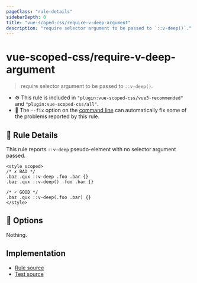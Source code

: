 ```yaml
---
pageClass: "rule-details"
sidebarDepth: 0
title: "vue-scoped-css/require-v-deep-argument"
description: "require selector argument to be passed to `::v-deep()`."
---
```

# vue-scoped-css/require-v-deep-argument

> require selector argument to be passed to `::v-deep()`.

- :gear: This rule is included in `"plugin:vue-scoped-css/vue3-recommended"` and `"plugin:vue-scoped-css/all"`.
- :wrench: The `--fix` option on the [command line](https://eslint.org/docs/user-guide/command-line-interface#fixing-problems) can automatically fix some of the problems reported by this rule.

## :book: Rule Details

This rule reports `::v-deep` pseudo-element with no selector argument passed.

<eslint-code-block fix :rules="{'vue-scoped-css/require-v-deep-argument': ['error']}">

```vue
<style scoped>
/* ✗ BAD */
.baz .qux ::v-deep .foo .bar {}
.baz .qux ::v-deep() .foo .bar {}

/* ✓ GOOD */
.baz .qux ::v-deep(.foo .bar) {}
</style>
```

</eslint-code-block>

## :wrench: Options

Nothing.

## Implementation

- [Rule source](https://github.com/future-architect/eslint-plugin-vue-scoped-css/blob/master/lib/rules/require-v-deep-argument.ts)
- [Test source](https://github.com/future-architect/eslint-plugin-vue-scoped-css/blob/master/tests/lib/rules/require-v-deep-argument.js)
